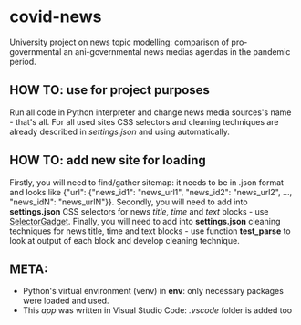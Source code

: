 # covid-news
University project on news topic modelling: comparison of pro-governmental an ani-governmental news medias agendas in the pandemic period.


## HOW TO: use for project purposes
Run all code in Python interpreter and change news media sources's name - that's all. 
For all used sites CSS selectors and cleaning techniques are already described in *settings.json* and using automatically. 


## HOW TO: add new site for loading
Firstly, you will need to find/gather sitemap: it needs to be in .json format and looks like {"url": {"news_id1": "news_url1", "news_id2": "news_url2", ..., "news_idN": "news_urlN"}}. 
Secondly, you will need to add into **settings.json** CSS selectors for news *title*, *time* and *text* blocks - use [SelectorGadget](https://selectorgadget.com/). 
Finally, you will need to add into **settings.json** cleaning techniques for news title, time and text blocks - use function **test_parse** to look at output of each block and develop cleaning technique. 



## META:
- Python's virtual environment (venv) in **env**: only necessary packages were loaded and used.
- This *app* was written in Visual Studio Code: *.vscode* folder is added too
